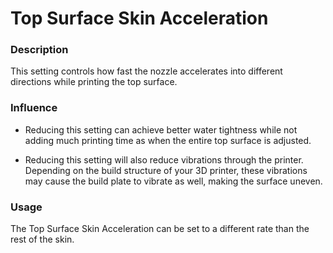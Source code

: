 Top Surface Skin Acceleration
====
### **Description**
This setting controls how fast the nozzle accelerates into different directions while printing the top surface. 

### **Influence**
* Reducing this setting can achieve better water tightness while not adding much printing time as when the entire top surface is adjusted.

* Reducing this setting will also reduce vibrations through the printer. Depending on the build structure of your 3D printer, these vibrations may cause the build plate to vibrate as well, making the surface uneven. 

### **Usage**
The Top Surface Skin Acceleration can be set to a different rate than the rest of the skin.